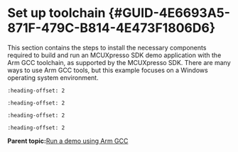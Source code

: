 # Set up toolchain {#GUID-4E6693A5-871F-479C-B814-4E473F1806D6}

This section contains the steps to install the necessary components required to build and run an MCUXpresso SDK demo application with the Arm GCC toolchain, as supported by the MCUXpresso SDK. There are many ways to use Arm GCC tools, but this example focuses on a Windows operating system environment.


```{include} ../topics/armgcc_install_gcc_arm_embedded_tool_chain.md
:heading-offset: 2
```

```{include} ../topics/armgcc_install_mingw_only_required_on_windows_os.md
:heading-offset: 2
```

```{include} ../topics/armgcc_add_a_system_environment_variable.md
:heading-offset: 2
```

```{include} ../topics/armgcc_install_cmake.md
:heading-offset: 2
```

**Parent topic:**[Run a demo using Arm GCC](../topics/run_a_demo_using_arm_gcc.md)

